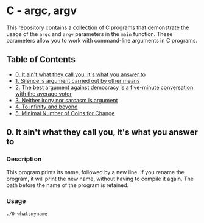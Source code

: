 # C - argc, argv

This repository contains a collection of C programs that demonstrate the usage of the `argc` and `argv` parameters in the `main` function. These parameters allow you to work with command-line arguments in C programs.

## Table of Contents

- [0. It ain't what they call you, it's what you answer to](#0-it-aint-what-they-call-you-its-what-you-answer-to)
- [1. Silence is argument carried out by other means](#1-silence-is-argument-carried-out-by-other-means)
- [2. The best argument against democracy is a five-minute conversation with the average voter](#2-the-best-argument-against-democracy-is-a-five-minute-conversation-with-the-average-voter)
- [3. Neither irony nor sarcasm is argument](#3-neither-irony-nor-sarcasm-is-argument)
- [4. To infinity and beyond](#4-to-infinity-and-beyond)
- [5. Minimal Number of Coins for Change](#5-minimal-number-of-coins-for-change)

## 0. It ain't what they call you, it's what you answer to

### Description

This program prints its name, followed by a new line. If you rename the program, it will print the new name, without having to compile it again. The path before the name of the program is retained.

### Usage

```bash
./0-whatsmyname
